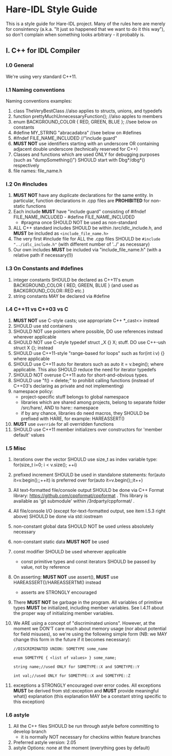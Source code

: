 Hare-IDL Style Guide
====================

This is a style guide for Hare-IDL project. Many of the rules here are merely for consintency 
(a.k.a. "It just so happened that we want to do it this way"), so don't complain when something looks arbitrary -
it probably is.

I. C++ for IDL Compiler
-----------------------

### I.0 General

We're using very standard C++11.

### I.1 Naming conventions

Naming conventions examples:

1. class TheVeryBestClass //also applies to structs, unions, and typedefs
2. function prettyMuchUnnecessaryFunction(); //also apples to members
3. enum BACKGROUND_COLOR { RED, GREEN, BLUE }; //see below on constants
4. #define MY_STRING "abracadabra" //see below on #defines
5. #ifndef FILE_NAME_INCLUDED //"include guard"
6. **MUST NOT** use identifiers starting with an underscore OR containing adjacent double underscore (technically reserved for C++)
7. Classes and functions which are used ONLY for debugging purposes (such as "dumpSomething()") SHOULD start with Dbg*/dbg*() respectively
8. file names: file_name.h

### I.2 On #includes

1. **MUST NOT** have any duplicate declarations for the same entity. In particular, function declarations in .cpp files are **PROHIBITED** for non-static functions
2. Each include **MUST** have "include guard" consisting of #ifndef FILE_NAME_INCLUDED - #define FILE_NAME_INCLUDED
    - #pragma once SHOULD NOT be used as non-standard
3. ALL C++ standard includes SHOULD be within /src/idlc_include.h, and **MUST** be included as `<include_file_name.h>`
4. The very first #include file for ALL the .cpp files SHOULD be `#include "../idlc_include.h"` (with different number of '../' as necessary) 
5. Our own includes **MUST** be included via "include_file_name.h" (with a relative path if necessary(!))

### I.3 On Constants and #defines

1. integer constants SHOULD be declared as C++11's enum BACKGROUND_COLOR { RED, GREEN, BLUE } (and used as BACKGROUND_COLOR::RED etc.)
2. string constants MAY be declared via #define

### I.4 C++11 vs C++03 vs C

1. **MUST NOT** use C-style casts; use appropriate C++ *_cast<> instead
2. SHOULD use std containers
3. SHOULD NOT use pointers where possible, DO use references instead wherever applicable
4. SHOULD NOT use C-style typedef struct _X {} X; stuff. DO use C++-ush struct X {}; instead
5. SHOULD use C++11-style "range-based for loops" such as for(int i:v) {} where applicable
6. SHOULD use C++11 auto for iterators such as auto it = v.begin(); where applicable. This also SHOULD reduce the need for iterator typedefs
7. SHOULD NOT overuse C++11 auto for short-and-obvious types.
8. SHOULD use "f() = delete;" to prohibit calling functions (instead of C++03's declaring as private and not implementing)
9. namespace policy:
    - project-specific stuff belongs to global namespace
    - libraries which are shared among projects, belong to separate folder /src/hare/<library-name>, AND to hare::<library-name> namespace
    - if by any chance, libraries do need macros, they SHOULD be prefixed with HARE, for example: HAREASSERT()
10. **MUST** use `override` for all overridden functions
11. SHOULD use C++11 member initializers over constructors for 'member default' values 

### I.5 Misc

1. iterations over the vector SHOULD use  size_t as index variable type: for(size_t i=0; i < v.size(); ++i)
2. prefixed increment SHOULD be used in standalone statements: for(auto it=v.begin();;++it) is preferred over for(auto it=v.begin();;it++)
3. All text-formatted file/console output SHOULD be done via C++ Format library: https://github.com/cppformat/cppformat . This library is available as 'git submodule' within /3rdparty/cppformat/ .
4. All file/console I/O (except for-text-formatted output, see item I.5.3 right above) SHOULD be done via std::iostream
5. non-constant global data SHOULD NOT be used unless absolutely necessary
6. non-constant static data **MUST NOT** be used
7. const modifier SHOULD be used wherever applicable
    - const primitive types and const iterators SHOULD be passed by value, not by reference
8. On asserting: **MUST NOT** use assert(), **MUST** use HAREASSERT()/HAREASSERTM() instead
    - asserts are STRONGLY encouraged
9. There **MUST NOT** be garbage in the program. All variables of primitive types **MUST** be initialized, including member variables. See I.4.11 about the proper way of initializing member variables.
10. We ARE using a concept of "discriminated unions". However, at the moment we DON'T care much about memory usage (nor about potential for field misuses), so we're using the following simple form (NB: we MAY change this form in the future if it becomes necessary):

    `//DISCRIMINATED UNION: SOMETYPE some_name`

    `enum SOMETYPE { <list of values> } some_name;`

    `string name;//used ONLY for SOMETYPE::X and SOMETYPE::Y`

    `int val;//used ONLY for SOMETYPE::X and SOMETYPE::Z`
11. exceptions a STRONGLY encouraged over error codes. All exceptions **MUST** be derived from std::exception and **MUST** provide meaningful what() explanation (this explanation MAY be a constant string specific to this exception)

### I.6 astyle
1. All the C++ files SHOULD be run through astyle before committing to develop branch
    - it is normally NOT necessary for checkins within feature branches
2. Preferred astyle version: 2.05
3. astyle Options: none at the moment (everything goes by default)
